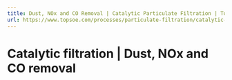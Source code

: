 ```yaml
---
title: Dust, NOx and CO Removal | Catalytic Particulate Filtration | Topsoe
url: https://www.topsoe.com/processes/particulate-filtration/catalytic-filtration-dust-nox-and-co-removal#main-content
---
```


# Catalytic filtration | Dust, NOx and CO removal